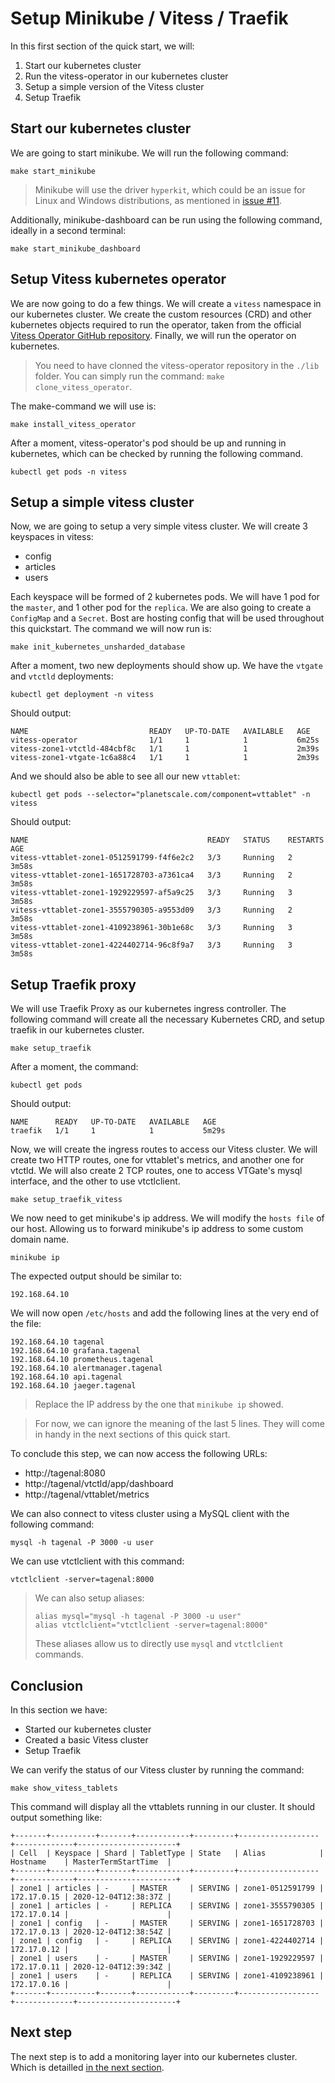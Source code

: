 # Setup Minikube / Vitess / Traefik

In this first section of the quick start, we will:
1. Start our kubernetes cluster
2. Run the vitess-operator in our kubernetes cluster
3. Setup a simple version of the Vitess cluster
4. Setup Traefik

## Start our kubernetes cluster

We are going to start minikube. We will run the following command:

```
make start_minikube
```

> Minikube will use the driver `hyperkit`, which could be an issue for Linux and Windows distributions, as mentioned in [issue #11](https://github.com/frouioui/tagenal/issues/11).

Additionally, minikube-dashboard can be run using the following command, ideally in a second terminal:

```
make start_minikube_dashboard
```

## Setup Vitess kubernetes operator

We are now going to do a few things. We will create a `vitess` namespace in our kubernetes cluster. We create the custom resources (CRD) and other kubernetes objects required to run the operator, taken from the official [Vitess Operator GitHub repository](https://github.com/planetscale/vitess-operator). Finally, we will run the operator on kubernetes.

> You need to have clonned the vitess-operator repository in the `./lib` folder. You can simply run the command: `make clone_vitess_operator`.

The make-command we will use is:

```
make install_vitess_operator
```

After a moment, vitess-operator's pod should be up and running in kubernetes, which can be checked by running the following command.

```
kubectl get pods -n vitess
```

## Setup a simple vitess cluster

Now, we are going to setup a very simple vitess cluster. We will create 3 keyspaces in vitess:

- config
- articles
- users

Each keyspace will be formed of 2 kubernetes pods. We will have 1 pod for the `master`, and 1 other pod for the `replica`. We are also going to create a `ConfigMap` and a `Secret`. Bost are hosting config that will be used throughout this quickstart. The command we will now run is:

```
make init_kubernetes_unsharded_database
```

After a moment, two new deployments should show up. We have the `vtgate` and `vtctld` deployments:

```
kubectl get deployment -n vitess
```
Should output:

```
NAME                           READY   UP-TO-DATE   AVAILABLE   AGE
vitess-operator                1/1     1            1           6m25s
vitess-zone1-vtctld-484cbf8c   1/1     1            1           2m39s
vitess-zone1-vtgate-1c6a88c4   1/1     1            1           2m39s
```

And we should also be able to see all our new `vttablet`:

```
kubectl get pods --selector="planetscale.com/component=vttablet" -n vitess
```

Should output:

```
NAME                                        READY   STATUS    RESTARTS   AGE
vitess-vttablet-zone1-0512591799-f4f6e2c2   3/3     Running   2          3m58s
vitess-vttablet-zone1-1651728703-a7361ca4   3/3     Running   2          3m58s
vitess-vttablet-zone1-1929229597-af5a9c25   3/3     Running   3          3m58s
vitess-vttablet-zone1-3555790305-a9553d09   3/3     Running   2          3m58s
vitess-vttablet-zone1-4109238961-30b1e68c   3/3     Running   3          3m58s
vitess-vttablet-zone1-4224402714-96c8f9a7   3/3     Running   3          3m58s
```

## Setup Traefik proxy

We will use Traefik Proxy as our kubernetes ingress controller. The following command will create all the necessary Kubernetes CRD, and setup traefik in our kubernetes cluster.

```
make setup_traefik
```

After a moment, the command:

```
kubectl get pods
```

Should output:

```
NAME      READY   UP-TO-DATE   AVAILABLE   AGE
traefik   1/1     1            1           5m29s
```

Now, we will create the ingress routes to access our Vitess cluster. We will create two HTTP routes, one for vttablet's metrics, and another one for vtctld. We will also create 2 TCP routes, one to access VTGate's mysql interface, and the other to use vtctlclient.

```
make setup_traefik_vitess
```

We now need to get minikube's ip address. We will modify the `hosts file` of our host. Allowing us to forward minikube's ip address to some custom domain name.

```
minikube ip
```

The expected output should be similar to:

```
192.168.64.10
```

We will now open `/etc/hosts` and add the following lines at the very end of the file:

```
192.168.64.10 tagenal
192.168.64.10 grafana.tagenal
192.168.64.10 prometheus.tagenal
192.168.64.10 alertmanager.tagenal
192.168.64.10 api.tagenal
192.168.64.10 jaeger.tagenal
```

> Replace the IP address by the one that `minikube ip` showed.

>For now, we can ignore the meaning of the last 5 lines. They will come in handy in the next sections of this quick start.

To conclude this step, we can now access the following URLs:

- http://tagenal:8080
- http://tagenal/vtctld/app/dashboard
- http://tagenal/vttablet/metrics

We can also connect to vitess cluster using a MySQL client with the following command:

```
mysql -h tagenal -P 3000 -u user
```

We can use vtctlclient with this command:

```
vtctlclient -server=tagenal:8000
```

> We can also setup aliases:
> 
> ```
> alias mysql="mysql -h tagenal -P 3000 -u user"
> alias vtctlclient="vtctlclient -server=tagenal:8000"
> ```
> These aliases allow us to directly use `mysql` and `vtctlclient` commands.

## Conclusion

In this section we have:
- Started our kubernetes cluster
- Created a basic Vitess cluster
- Setup Traefik

We can verify the status of our Vitess cluster by running the command:

```
make show_vitess_tablets
```

This command will display all the vttablets running in our cluster. It should output something like:

```
+-------+----------+-------+------------+---------+------------------+-------------+----------------------+
| Cell  | Keyspace | Shard | TabletType | State   | Alias            | Hostname    | MasterTermStartTime  |
+-------+----------+-------+------------+---------+------------------+-------------+----------------------+
| zone1 | articles | -     | MASTER     | SERVING | zone1-0512591799 | 172.17.0.15 | 2020-12-04T12:38:37Z |
| zone1 | articles | -     | REPLICA    | SERVING | zone1-3555790305 | 172.17.0.14 |                      |
| zone1 | config   | -     | MASTER     | SERVING | zone1-1651728703 | 172.17.0.13 | 2020-12-04T12:38:54Z |
| zone1 | config   | -     | REPLICA    | SERVING | zone1-4224402714 | 172.17.0.12 |                      |
| zone1 | users    | -     | MASTER     | SERVING | zone1-1929229597 | 172.17.0.11 | 2020-12-04T12:39:34Z |
| zone1 | users    | -     | REPLICA    | SERVING | zone1-4109238961 | 172.17.0.16 |                      |
+-------+----------+-------+------------+---------+------------------+-------------+----------------------+
```

## Next step

The next step is to add a monitoring layer into our kubernetes cluster. Which is detailled [in the next section](./setup-monitoring.md).